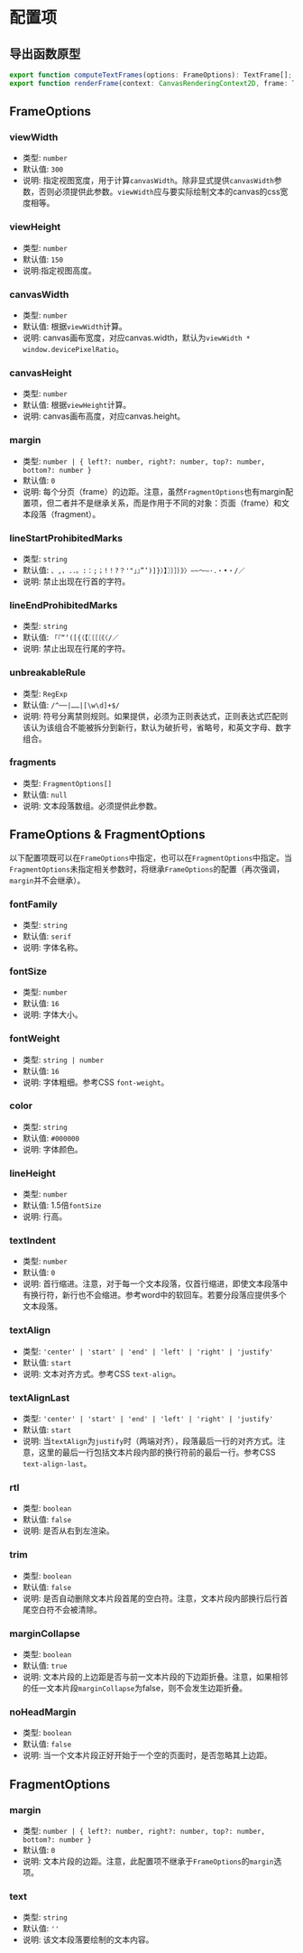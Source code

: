 # 配置项

## 导出函数原型
```typescript
export function computeTextFrames(options: FrameOptions): TextFrame[];
export function renderFrame(context: CanvasRenderingContext2D, frame: TextFrame): void;
```

## FrameOptions
### viewWidth
* 类型: `number`
* 默认值: `300`
* 说明: 指定视图宽度，用于计算`canvasWidth`。除非显式提供`canvasWidth`参数，否则必须提供此参数。`viewWidth`应与要实际绘制文本的canvas的css宽度相等。

### viewHeight
* 类型: `number`
* 默认值: `150`
* 说明:指定视图高度。

### canvasWidth
* 类型: `number`
* 默认值: 根据`viewWidth`计算。
* 说明: canvas画布宽度，对应canvas.width，默认为`viewWidth * window.devicePixelRatio`。

### canvasHeight
* 类型: `number`
* 默认值: 根据`viewHeight`计算。
* 说明: canvas画布高度，对应canvas.height。

### margin
* 类型: `number | { left?: number, right?: number, top?: number, bottom?: number }`
* 默认值: `0`
* 说明: 每个分页（frame）的边距。注意，虽然`FragmentOptions`也有margin配置项，但二者并不是继承关系，而是作用于不同的对象：页面（frame）和文本段落（fragment）。

### lineStartProhibitedMarks
* 类型: `string`
* 默认值: `、,，.．。:：;；!！?？'"」』”’)]}）】〗〕］｝》〉–~～—·．‧•・/／`
* 说明: 禁止出现在行首的字符。

### lineEndProhibitedMarks
* 类型: `string`
* 默认值: `「『“‘([{（【〖〔［〔《〈/／`
* 说明: 禁止出现在行尾的字符。

### unbreakableRule
* 类型: `RegExp`
* 默认值: `/^──|……|[\w\d]+$/`
* 说明: 符号分离禁则规则。如果提供，必须为正则表达式，正则表达式匹配则该认为该组合不能被拆分到新行，默认为破折号，省略号，和英文字母、数字组合。

### fragments
* 类型: `FragmentOptions[]`
* 默认值: `null`
* 说明: 文本段落数组。必须提供此参数。


## FrameOptions & FragmentOptions
以下配置项既可以在`FrameOptions`中指定，也可以在`FragmentOptions`中指定。当`FragmentOptions`未指定相关参数时，将继承`FrameOptions`的配置（再次强调，`margin`并不会继承）。

### fontFamily
* 类型: `string`
* 默认值: `serif`
* 说明: 字体名称。

### fontSize
* 类型: `number`
* 默认值: `16`
* 说明: 字体大小。

### fontWeight
* 类型: `string | number`
* 默认值: `16`
* 说明: 字体粗细。参考CSS `font-weight`。

### color
* 类型: `string`
* 默认值: `#000000`
* 说明: 字体颜色。

### lineHeight
* 类型: `number`
* 默认值: 1.5倍`fontSize`
* 说明: 行高。

### textIndent
* 类型: `number`
* 默认值: `0`
* 说明: 首行缩进。注意，对于每一个文本段落，仅首行缩进，即使文本段落中有换行符，新行也不会缩进。参考word中的软回车。若要分段落应提供多个文本段落。

### textAlign
* 类型: `'center' | 'start' | 'end' | 'left' | 'right' | 'justify'`
* 默认值: `start`
* 说明: 文本对齐方式。参考CSS `text-align`。

### textAlignLast
* 类型: `'center' | 'start' | 'end' | 'left' | 'right' | 'justify'`
* 默认值: `start`
* 说明: 当`textAlign`为`justify`时（两端对齐），段落最后一行的对齐方式。注意，这里的最后一行包括文本片段内部的换行符前的最后一行。参考CSS `text-align-last`。

### rtl
* 类型: `boolean`
* 默认值: `false`
* 说明: 是否从右到左渲染。

### trim
* 类型: `boolean`
* 默认值: `false`
* 说明: 是否自动删除文本片段首尾的空白符。注意，文本片段内部换行后行首尾空白符不会被清除。

### marginCollapse
* 类型: `boolean`
* 默认值: `true`
* 说明: 文本片段的上边距是否与前一文本片段的下边距折叠。注意，如果相邻的任一文本片段`marginCollapse`为false，则不会发生边距折叠。

### noHeadMargin
* 类型: `boolean`
* 默认值: `false`
* 说明: 当一个文本片段正好开始于一个空的页面时，是否忽略其上边距。


## FragmentOptions
### margin
* 类型: `number | { left?: number, right?: number, top?: number, bottom?: number }`
* 默认值: `0`
* 说明: 文本片段的边距。注意，此配置项不继承于`FrameOptions`的`margin`选项。

### text
* 类型: `string`
* 默认值: `''`
* 说明: 该文本段落要绘制的文本内容。

